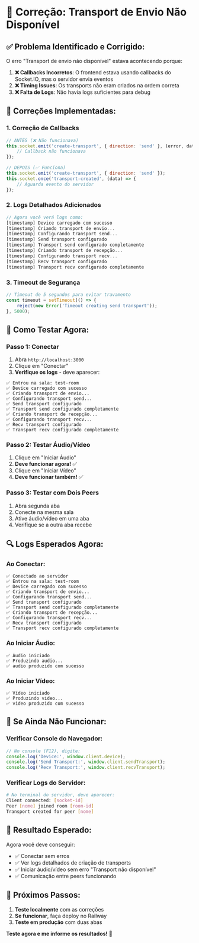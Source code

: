 # 🔧 Correção: Transport de Envio Não Disponível

## ✅ **Problema Identificado e Corrigido:**

O erro "Transport de envio não disponível" estava acontecendo porque:

1. **❌ Callbacks Incorretos**: O frontend estava usando callbacks do Socket.IO, mas o servidor envia eventos
2. **❌ Timing Issues**: Os transports não eram criados na ordem correta
3. **❌ Falta de Logs**: Não havia logs suficientes para debug

## 🔧 **Correções Implementadas:**

### 1. **Correção de Callbacks**
```javascript
// ANTES (❌ Não funcionava)
this.socket.emit('create-transport', { direction: 'send' }, (error, data) => {
    // Callback não funcionava
});

// DEPOIS (✅ Funciona)
this.socket.emit('create-transport', { direction: 'send' });
this.socket.once('transport-created', (data) => {
    // Aguarda evento do servidor
});
```

### 2. **Logs Detalhados Adicionados**
```javascript
// Agora você verá logs como:
[timestamp] Device carregado com sucesso
[timestamp] Criando transport de envio...
[timestamp] Configurando transport send...
[timestamp] Send transport configurado
[timestamp] Transport send configurado completamente
[timestamp] Criando transport de recepção...
[timestamp] Configurando transport recv...
[timestamp] Recv transport configurado
[timestamp] Transport recv configurado completamente
```

### 3. **Timeout de Segurança**
```javascript
// Timeout de 5 segundos para evitar travamento
const timeout = setTimeout(() => {
    reject(new Error('Timeout creating send transport'));
}, 5000);
```

## 🧪 **Como Testar Agora:**

### **Passo 1: Conectar**
1. Abra `http://localhost:3000`
2. Clique em "Conectar"
3. **Verifique os logs** - deve aparecer:
```
✅ Entrou na sala: test-room
✅ Device carregado com sucesso
✅ Criando transport de envio...
✅ Configurando transport send...
✅ Send transport configurado
✅ Transport send configurado completamente
✅ Criando transport de recepção...
✅ Configurando transport recv...
✅ Recv transport configurado
✅ Transport recv configurado completamente
```

### **Passo 2: Testar Áudio/Vídeo**
1. Clique em "Iniciar Áudio"
2. **Deve funcionar agora!** ✅
3. Clique em "Iniciar Vídeo"
4. **Deve funcionar também!** ✅

### **Passo 3: Testar com Dois Peers**
1. Abra segunda aba
2. Conecte na mesma sala
3. Ative áudio/vídeo em uma aba
4. Verifique se a outra aba recebe

## 🔍 **Logs Esperados Agora:**

### **Ao Conectar:**
```
✅ Conectado ao servidor
✅ Entrou na sala: test-room
✅ Device carregado com sucesso
✅ Criando transport de envio...
✅ Configurando transport send...
✅ Send transport configurado
✅ Transport send configurado completamente
✅ Criando transport de recepção...
✅ Configurando transport recv...
✅ Recv transport configurado
✅ Transport recv configurado completamente
```

### **Ao Iniciar Áudio:**
```
✅ Áudio iniciado
✅ Produzindo audio...
✅ audio produzido com sucesso
```

### **Ao Iniciar Vídeo:**
```
✅ Vídeo iniciado
✅ Produzindo video...
✅ video produzido com sucesso
```

## 🚨 **Se Ainda Não Funcionar:**

### **Verificar Console do Navegador:**
```javascript
// No console (F12), digite:
console.log('Device:', window.client.device);
console.log('Send Transport:', window.client.sendTransport);
console.log('Recv Transport:', window.client.recvTransport);
```

### **Verificar Logs do Servidor:**
```bash
# No terminal do servidor, deve aparecer:
Client connected: [socket-id]
Peer [nome] joined room [room-id]
Transport created for peer [nome]
```

## 🎯 **Resultado Esperado:**

Agora você deve conseguir:
- ✅ Conectar sem erros
- ✅ Ver logs detalhados de criação de transports
- ✅ Iniciar áudio/vídeo sem erro "Transport não disponível"
- ✅ Comunicação entre peers funcionando

## 📝 **Próximos Passos:**

1. **Teste localmente** com as correções
2. **Se funcionar**, faça deploy no Railway
3. **Teste em produção** com duas abas

**Teste agora e me informe os resultados!** 🚀
